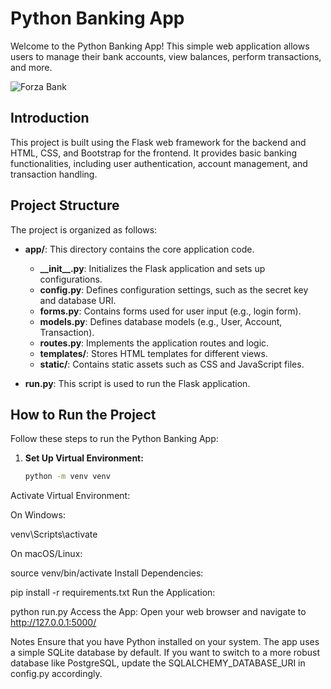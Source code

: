 # Python Banking App

Welcome to the Python Banking App! This simple web application allows users to manage their bank accounts, view balances, perform transactions, and more.

![Forza Bank](../BankingApp-Frontpage.png)

## Introduction

This project is built using the Flask web framework for the backend and HTML, CSS, and Bootstrap for the frontend. It provides basic banking functionalities, including user authentication, account management, and transaction handling.

## Project Structure

The project is organized as follows:

- **app/**: This directory contains the core application code.
  - **\_\_init\_\_.py**: Initializes the Flask application and sets up configurations.
  - **config.py**: Defines configuration settings, such as the secret key and database URI.
  - **forms.py**: Contains forms used for user input (e.g., login form).
  - **models.py**: Defines database models (e.g., User, Account, Transaction).
  - **routes.py**: Implements the application routes and logic.
  - **templates/**: Stores HTML templates for different views.
  - **static/**: Contains static assets such as CSS and JavaScript files.

- **run.py**: This script is used to run the Flask application.

## How to Run the Project

Follow these steps to run the Python Banking App:

1. **Set Up Virtual Environment:**
   ```bash
   python -m venv venv


Activate Virtual Environment:

On Windows:

venv\Scripts\activate

On macOS/Linux:

source venv/bin/activate
Install Dependencies:


pip install -r requirements.txt
Run the Application:


python run.py
Access the App:
Open your web browser and navigate to http://127.0.0.1:5000/

Notes
Ensure that you have Python installed on your system.
The app uses a simple SQLite database by default. If you want to switch to a more robust database like PostgreSQL, update the SQLALCHEMY_DATABASE_URI in config.py accordingly.